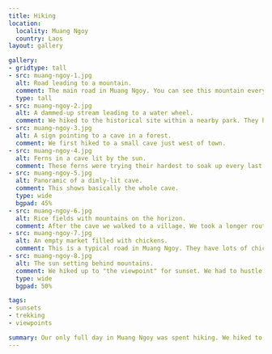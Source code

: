 ```yaml
---
title: Hiking
location:
  locality: Muang Ngoy
  country: Laos
layout: gallery

gallery:
- gridtype: tall
- src: muang-ngoy-1.jpg
  alt: Road leading to a mountain.
  comment: The main road in Muang Ngoy. You can see this mountain everyhere you go.
  type: tall
- src: muang-ngoy-2.jpg
  alt: A dammed-up stream leading to a water wheel.
  comment: We hiked to the historical site within a nearby park. They had a water wheel and weaving apparatus.
- src: muang-ngoy-3.jpg
  alt: A sign pointing to a cave in a forest.
  comment: We first hiked to a small cave just west of town.
- src: muang-ngoy-4.jpg
  alt: Ferns in a cave lit by the sun.
  comment: These ferns were trying their hardest to soak up every last bit of light that hit the cave.
- src: muang-ngoy-5.jpg
  alt: Panoramic of a dimly-lit cave.
  comment: This shows basically the whole cave.
  type: wide 
  bgpad: 45%
- src: muang-ngoy-6.jpg
  alt: Rice fields with mountains on the horizon.
  comment: After the cave we walked to a village. We took a longer route through mountain roads, but walked back through rice fields.
- src: muang-ngoy-7.jpg
  alt: An empty market filled with chickens.
  comment: This is a typical road in Muang Ngoy. They have lots of chickens.
- src: muang-ngoy-8.jpg
  alt: The sun setting behind mountains.
  comment: We hiked up to "the viewpoint" for sunset. We had to hustle but it was worth it!
  type: wide
  bgpad: 50%

tags:
- sunsets
- trekking
- viewpoints

summary: Our only full day in Muang Ngoy was spent hiking. We hiked to a nearby cave and village, then went on a separate hike to see the sunset.
---
```


